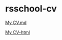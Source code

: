 # rsschool-cv

[My CV.md](https://DeadWolf1tyt.github.io/rsschool-cv/cv)

[My CV-html](https://GITHUB-USERNAME.github.io/rsschool-cv/)
